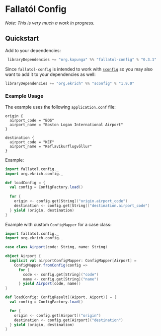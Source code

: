 # Fallatól Config

_Note: This is very much a work in progress._

## Quickstart
Add to your dependencies:

```sbt
 libraryDependencies += "org.kapunga" %% "fallatol-config" % "0.3.1"
```

Since `fallatol-config` is intended to work with [`sconfig`](https://github.com/ekrich/sconfig/) so you may also want to add it to your dependencies as
well:

```sbt
libraryDependencies += "org.ekrich" %% "sconfig" % "1.9.0"
```

### Example Usage
The example uses the following `application.conf` file:

```hocon
origin {
  airport_code = "BOS"
  airport_name = "Boston Logan International Airport"
}

destination {
  airport_code = "KEF"
  airport_name = "Keflavíkurflugvöllur"
}
```

Example:

```scala
import fallatol.config._
import org.ekrich.config._

def loadConfig = {
  val config = ConfigFactory.load()
  
  for {
    origin <- config.get[String]("origin.airport_code")
    destination <- config.get[String]("destination.airport_code")
  } yield (origin, destination)
}
```

Example with custom `ConfigMapper` for a case class:

```scala
import fallatol.config._
import org.ekrich.config._

case class Airport(code: String, name: String)

object Airport {
  implicit val airportConfigMapper: ConfigMapper[Airport] =
    ConfigMapper.fromConfig(config =>
      for {
        code <- config.get[String]("code")
        name <- config.get[String]("name")
      } yield Airport(code, name))
}

def loadConfig: ConfigResult[(Aiport, Aiport)] = {
  val config = ConfigFactory.load()

  for {
    origin <- config.get[Airport]("origin")
    destination <- config.get[Airport]("destination")
  } yield (origin, destination)
}
```
